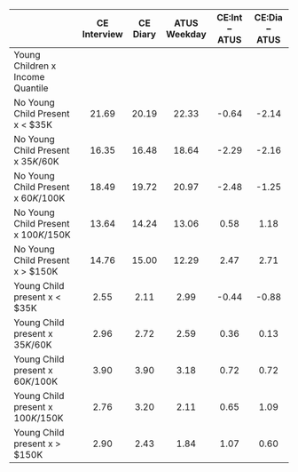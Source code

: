 
|                      | CE<br>Interview |  CE<br>Diary | ATUS<br>Weekday | CE:Int &minus; ATUS | CE:Dia &minus; ATUS |
| -------------------- | :----------: | :----------: | :----------: | :----------: | :----------: |
| Young Children x Income Quantile |              |              |              |              |              |
| No Young Child Present x     < $35K |        21.69 |        20.19 |        22.33 |        -0.64 |        -2.14 |
| No Young Child Present x  $35K/$60K |        16.35 |        16.48 |        18.64 |        -2.29 |        -2.16 |
| No Young Child Present x  $60K/$100K |        18.49 |        19.72 |        20.97 |        -2.48 |        -1.25 |
| No Young Child Present x $100K/$150K |        13.64 |        14.24 |        13.06 |         0.58 |         1.18 |
| No Young Child Present x     > $150K |        14.76 |        15.00 |        12.29 |         2.47 |         2.71 |
| Young Child present x     < $35K |         2.55 |         2.11 |         2.99 |        -0.44 |        -0.88 |
| Young Child present x  $35K/$60K |         2.96 |         2.72 |         2.59 |         0.36 |         0.13 |
| Young Child present x  $60K/$100K |         3.90 |         3.90 |         3.18 |         0.72 |         0.72 |
| Young Child present x $100K/$150K |         2.76 |         3.20 |         2.11 |         0.65 |         1.09 |
| Young Child present x     > $150K |         2.90 |         2.43 |         1.84 |         1.07 |         0.60 |

